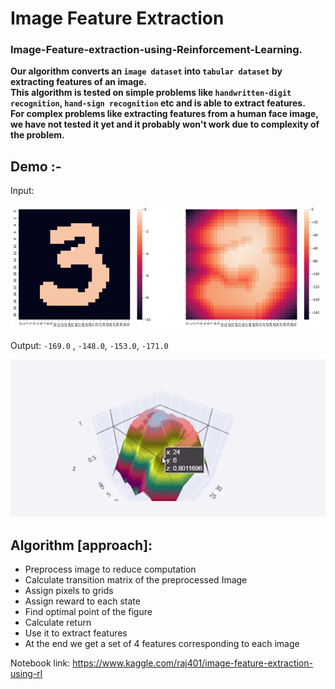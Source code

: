 # Image Feature Extraction
<h3>Image-Feature-extraction-using-Reinforcement-Learning.</h3>

**Our algorithm converts an `image dataset` into `tabular dataset` by extracting features of an image. 
<br>This algorithm is tested on simple problems like `handwritten-digit recognition`, `hand-sign recognition` etc and is able to extract features. 
<br>For complex problems like extracting features from a human face image, we have not tested it yet and it probably won't work due to complexity of the problem.**

<h2>Demo :-</h1>
Input:
<p>
    <img src="resources/2.png" width="500" height="200" />
</p>

Output: `-169.0` , `-148.0`, `-153.0`, `-171.0`


<p></p>
<img src="resources/demo.gif" />

## Algorithm [approach]: 
 * Preprocess image to reduce computation
 * Calculate transition matrix of the preprocessed Image
 * Assign pixels to grids
 * Assign reward to each state
 * Find optimal point of the figure
 * Calculate return 
 * Use it to extract features
 * At the end we get a set of 4 features corresponding to each image

Notebook link: https://www.kaggle.com/raj401/image-feature-extraction-using-rl
